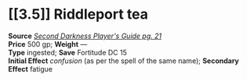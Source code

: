 # [[3.5]] Riddleport tea

**Source** [_Second Darkness Player's Guide pg. 21_](http://paizo.com/store/downloads/pathfinder/pathfinderCompanion/35E/v5748btpy84en)  
**Price** 500 gp; **Weight** —  
**Type** ingested; **Save** Fortitude DC 15  
**Initial Effect** _confusion_ (as per the spell of the same name); **Secondary Effect** fatigue